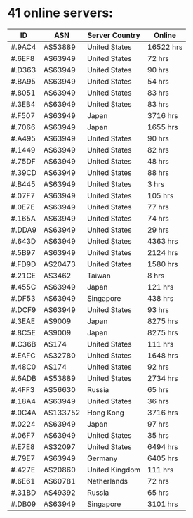 # 41 online servers:

| ID | ASN | Server Country | Online |
| ------ | ------ | ------ | ------ |
| #.9AC4 | AS53889 | United States | 16522 hrs |
| #.6EF8 | AS63949 | United States | 72 hrs |
| #.D363 | AS63949 | United States | 90 hrs |
| #.BA95 | AS63949 | United States | 54 hrs |
| #.8051 | AS63949 | United States | 83 hrs |
| #.3EB4 | AS63949 | United States | 83 hrs |
| #.F507 | AS63949 | Japan | 3716 hrs |
| #.7066 | AS63949 | Japan | 1655 hrs |
| #.A495 | AS63949 | United States | 90 hrs |
| #.1449 | AS63949 | United States | 82 hrs |
| #.75DF | AS63949 | United States | 48 hrs |
| #.39CD | AS63949 | United States | 88 hrs |
| #.B445 | AS63949 | United States | 3 hrs |
| #.07F7 | AS63949 | United States | 105 hrs |
| #.0E7E | AS63949 | United States | 77 hrs |
| #.165A | AS63949 | United States | 74 hrs |
| #.DDA9 | AS63949 | United States | 29 hrs |
| #.643D | AS63949 | United States | 4363 hrs |
| #.5B97 | AS63949 | United States | 2124 hrs |
| #.FD9D | AS20473 | United States | 1580 hrs |
| #.21CE | AS3462 | Taiwan | 8 hrs |
| #.455C | AS63949 | Japan | 121 hrs |
| #.DF53 | AS63949 | Singapore | 438 hrs |
| #.DCF9 | AS63949 | United States | 93 hrs |
| #.3EAE | AS9009 | Japan | 8275 hrs |
| #.8C5E | AS9009 | Japan | 8275 hrs |
| #.C36B | AS174 | United States | 111 hrs |
| #.EAFC | AS32780 | United States | 1648 hrs |
| #.48C0 | AS174 | United States | 92 hrs |
| #.6ADB | AS53889 | United States | 2734 hrs |
| #.4FF3 | AS56630 | Russia | 65 hrs |
| #.18A4 | AS63949 | United States | 36 hrs |
| #.0C4A | AS133752 | Hong Kong | 3716 hrs |
| #.0224 | AS63949 | Japan | 97 hrs |
| #.06F7 | AS63949 | United States | 35 hrs |
| #.E7E8 | AS32097 | United States | 6494 hrs |
| #.79E7 | AS63949 | Germany | 6405 hrs |
| #.427E | AS20860 | United Kingdom | 111 hrs |
| #.6E61 | AS60781 | Netherlands | 72 hrs |
| #.31BD | AS49392 | Russia | 65 hrs |
| #.DB09 | AS63949 | Singapore | 3101 hrs |

